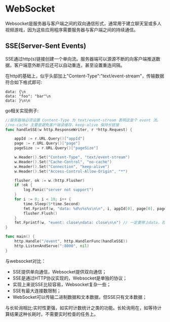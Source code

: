 # WebSocket

Websocket是服务器与客户端之间的双向通信形式，通常用于建立聊天室或多人视频游戏，因为这些应用程序需要服务器与客户端之间的持续通信。

## SSE(Server-Sent Events)

SSE通过http(s)链接创建一个单向流。服务器端可以源源不断的向客户端推送数据，客户端意外断开后还可以自动重连，甚至设置重连间隔。

在http的基础上，似乎头部加上"Content-Type":"text/event-stream"，传输数据符合如下格式即可:

```
data: {\n
data: "foo": "bar"\n
data: }\n\n
```

go相关实现例子:

```go
//服务器端必须设置 Content-Type 为 text/event-stream 表明这是个 event 流。
//no-cache 主要是避免客户端读缓存，keep-alive 保持长链接
func handleSSE(w http.ResponseWriter, r *http.Request) {

    appId := r.URL.Query()["appId"]
    page := r.URL.Query()["page"]
    pageSize := r.URL.Query()["pageSize"]

    w.Header().Set("Content-Type", "text/event-stream")
    w.Header().Set("Cache-Control", "no-cache")
    w.Header().Set("Connection", "keep-alive")
    w.Header().Set("Access-Control-Allow-Origin", "*")

    flusher, ok := w.(http.Flusher)
    if !ok {
        log.Panic("server not support")
    }
    for i := 0; i < 10; i++ {
        time.Sleep(5*time.Second)
        fmt.Fprintf(w, "data: %d%s%s%s\n\n", i, appId[0], page[0], pageSize[0])
        flusher.Flush()
    }
    fmt.Fprintf(w, "event: close\ndata: close\n\n") // 一定要带上data，否则无效
}

func main() {
    http.Handle("/event", http.HandlerFunc(handleSSE))
    http.ListenAndServe(":8000", nil)
}
```

与websocket对比：

* SSE提供单向通信，Websocket提供双向通信；
* SSE是通过HTTP协议实现的，Websocket是单独的协议；
* 实现上来说SSE比较容易，Websocket复杂一些；
* SSE有最大连接数限制；
* WebSocket可以传输二进制数据和文本数据，但SSE只有文本数据；

与长轮询相比:实时性更强，如实时计数统计之类的功能。长轮询用在，如等待计算结果这种长耗时，不需要实时检查的任务上。